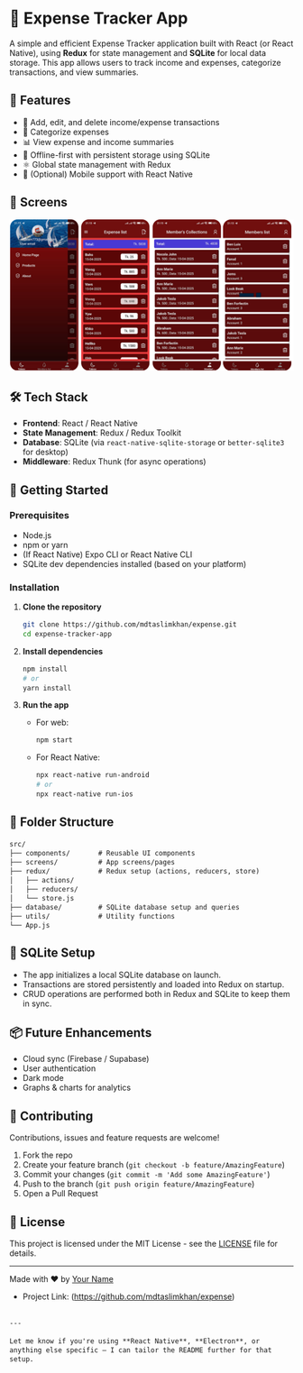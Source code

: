 # 💸 Expense Tracker App

A simple and efficient Expense Tracker application built with React (or React Native), using **Redux** for state management and **SQLite** for local data storage. This app allows users to track income and expenses, categorize transactions, and view summaries.


## 🧠 Features

- 📝 Add, edit, and delete income/expense transactions
- 📂 Categorize expenses
- 📊 View expense and income summaries
- 💾 Offline-first with persistent storage using SQLite
- ⚛️ Global state management with Redux
- 📱 (Optional) Mobile support with React Native

## 🚀 Screens

![Images!](assets/screen/sqlite.png)

## 🛠️ Tech Stack

- **Frontend**: React / React Native
- **State Management**: Redux / Redux Toolkit
- **Database**: SQLite (via `react-native-sqlite-storage` or `better-sqlite3` for desktop)
- **Middleware**: Redux Thunk (for async operations)

## 🚀 Getting Started

### Prerequisites

- Node.js
- npm or yarn
- (If React Native) Expo CLI or React Native CLI
- SQLite dev dependencies installed (based on your platform)

### Installation

1. **Clone the repository**
   ```bash
   git clone https://github.com/mdtaslimkhan/expense.git
   cd expense-tracker-app
   ```

2. **Install dependencies**
   ```bash
   npm install
   # or
   yarn install
   ```

3. **Run the app**

   - For web:
     ```bash
     npm start
     ```

   - For React Native:
     ```bash
     npx react-native run-android
     # or
     npx react-native run-ios
     ```

## 🧩 Folder Structure

```
src/
├── components/       # Reusable UI components
├── screens/          # App screens/pages
├── redux/            # Redux setup (actions, reducers, store)
│   ├── actions/
│   ├── reducers/
│   └── store.js
├── database/         # SQLite database setup and queries
├── utils/            # Utility functions
└── App.js
```


## 💽 SQLite Setup

- The app initializes a local SQLite database on launch.
- Transactions are stored persistently and loaded into Redux on startup.
- CRUD operations are performed both in Redux and SQLite to keep them in sync.

## 📦 Future Enhancements

- Cloud sync (Firebase / Supabase)
- User authentication
- Dark mode
- Graphs & charts for analytics

## 🤝 Contributing

Contributions, issues and feature requests are welcome!

1. Fork the repo
2. Create your feature branch (`git checkout -b feature/AmazingFeature`)
3. Commit your changes (`git commit -m 'Add some AmazingFeature'`)
4. Push to the branch (`git push origin feature/AmazingFeature`)
5. Open a Pull Request

## 📄 License

This project is licensed under the MIT License - see the [LICENSE](LICENSE) file for details.

---

Made with ❤️ by [Your Name](https://github.com/mdtaslimkhan)
- Project Link: (https://github.com/mdtaslimkhan/expense)
```

---

Let me know if you're using **React Native**, **Electron**, or anything else specific — I can tailor the README further for that setup.